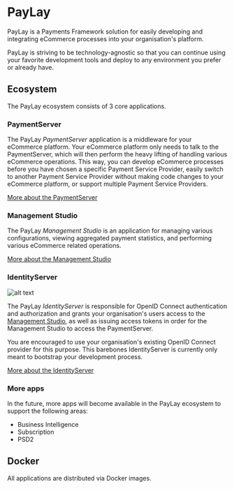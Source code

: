 PayLay
======
PayLay is a Payments Framework solution for easily developing and integrating eCommerce processes into your organisation's platform.

PayLay is striving to be technology-agnostic so that you can continue using your favorite development tools and deploy to any environment you prefer or already have.

## Ecosystem
The PayLay ecosystem consists of 3 core applications.

### PaymentServer
The PayLay _PaymentServer_ application is a middleware for your eCommerce platform. Your eCommerce platform only needs to talk to the PaymentServer, which will then perform the heavy lifting of handling various eCommerce operations. This way, you can develop eCommerce processes before you have chosen a specific Payment Service Provider, easily switch to another Payment Service Provider without making code changes to your eCommerce platform, or support multiple Payment Service Providers.

[More about the PaymentServer](PaymentServer.md)

### Management Studio
The PayLay _Management Studio_ is an application for managing various configurations, viewing aggregated payment statistics, and performing various eCommerce related operations.

[More about the Management Studio](ManagementStudio.md)

### IdentityServer
![alt text](http://wiki.openid.net/f/openid-logo-wordmark.png "OpenID Connect logo")

The PayLay _IdentityServer_ is responsible for OpenID Connect authentication and authorization and grants your organisation's users access to the [Management Studio](ManagementStudio.md), as well as issuing access tokens in order for the Management Studio to access the PaymentServer.

You are encouraged to use your organisation's existing OpenID Connect provider for this purpose.
This barebones IdentityServer is currently only meant to bootstrap your development process.

[More about the IdentityServer](IdentityServer.md)

### More apps
In the future, more apps will become available in the PayLay ecosystem to support the following areas:
- Business Intelligence
- Subscription
- PSD2

## Docker
All applications are distributed via Docker images.

